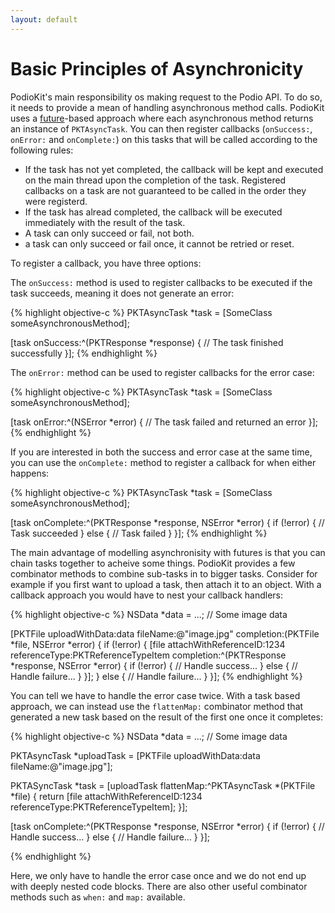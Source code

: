 ```yaml
---
layout: default
---
```

# Basic Principles of Asynchronicity

PodioKit's main responsibility os making request to the Podio API. To do so, it needs to provide a mean of handling asynchronous 
method calls. PodioKit uses a [future](http://en.wikipedia.org/wiki/Futures_and_promises)-based approach where each asynchronous method returns an instance of `PKTAsyncTask`. You can then register callbacks (`onSuccess:`, `onError:` and `onComplete:`) on this tasks that will be called according to the following rules:

* If the task has not yet completed, the callback will be kept and executed on the main thread upon the completion of the task. Registered callbacks on a task are not guaranteed to be called in the order they were registerd.
* If the task has alread completed, the callback will be executed immediately with the result of the task.
* A task can only succeed or fail, not both.
* a task can only succeed or fail once, it cannot be retried or reset.

To register a callback, you have three options:

The `onSuccess:` method is used to register callbacks to be executed if the task succeeds, meaning it does not generate an error:

{% highlight objective-c %}
PKTAsyncTask *task = [SomeClass someAsynchronousMethod];

[task onSuccess:^(PKTResponse *response) {
  // The task finished successfully
}];
{% endhighlight %}

The `onError:` method can be used to register callbacks for the error case:

{% highlight objective-c %}
PKTAsyncTask *task = [SomeClass someAsynchronousMethod];

[task onError:^(NSError *error) {
  // The task failed and returned an error
}];
{% endhighlight %}

If you are interested in both the success and error case at the same time, you can use the `onComplete:` method to register a callback for when either happens:

{% highlight objective-c %}
PKTAsyncTask *task = [SomeClass someAsynchronousMethod];

[task onComplete:^(PKTResponse *response, NSError *error) {
  if (!error) {
    // Task succeeded
  } else {
    // Task failed
  }
}];
{% endhighlight %}

The main advantage of modelling asynchronisity with futures is that you can chain tasks together to acheive some things. PodioKit provides a few combinator methods to combine sub-tasks in to bigger tasks. Consider for example if you first want to upload a task, then attach it to an object. With a callback approach you would have to nest your callback handlers:

{% highlight objective-c %}
NSData *data = ...; // Some image data

[PKTFile uploadWithData:data fileName:@"image.jpg" completion:(PKTFile *file, NSError *error) {
  if (!error) {
    [file attachWithReferenceID:1234 referenceType:PKTReferenceTypeItem completion:^(PKTResponse *response, NSError *error) {
      if (!error) {
        // Handle success...
      } else {
        // Handle failure...
      }
    }];
  } else {
    // Handle failure...
  }
}];
{% endhighlight %}

You can tell we have to handle the error case twice. With a task based approach, we can instead use the `flattenMap:` combinator method that generated a new task based on the result of the first one once it completes:


{% highlight objective-c %}
NSData *data = ...; // Some image data

PKTAsyncTask *uploadTask = [PKTFile uploadWithData:data fileName:@"image.jpg"];

PKTASyncTask *task = [uploadTask flattenMap:^PKTAsyncTask *(PKTFile *file) {
  return [file attachWithReferenceID:1234 referenceType:PKTReferenceTypeItem];
}];

[task onComplete:^(PKTResponse *response, NSError *error) {
  if (!error) {
    // Handle success...
  } else {
    // Handle failure...
  }
}];

{% endhighlight %}

Here, we only have to handle the error case once and we do not end up with deeply nested code blocks. There are also other useful combinator methods such as `when:` and `map:` available.